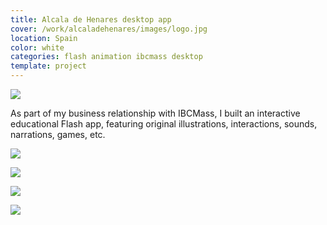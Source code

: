 ```yaml
---
title: Alcala de Henares desktop app
cover: /work/alcaladehenares/images/logo.jpg
location: Spain
color: white
categories: flash animation ibcmass desktop
template: project
---
```


![](/work/alcaladehenares/images/1.png)

As part of my business relationship with IBCMass, I built an interactive educational Flash app, featuring original illustrations, interactions, sounds, narrations, games, etc.

![](/work/alcaladehenares/images/2.jpg)

![](/work/alcaladehenares/images/3.jpg)

![](/work/alcaladehenares/images/4.jpg)

![](/work/alcaladehenares/images/5.jpg)
